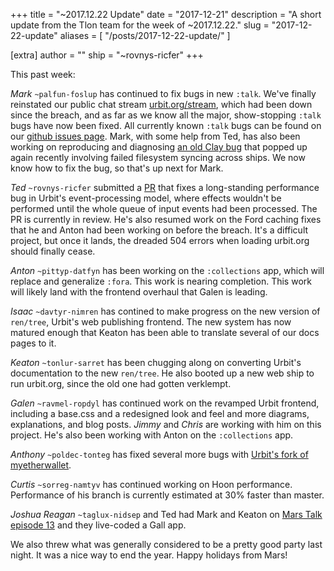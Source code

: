 +++
title = "~2017.12.22 Update"
date = "2017-12-21"
description = "A short update from the Tlon team for the week of ~2017.12.22."
slug = "2017-12-22-update"
aliases = [ "/posts/2017-12-22-update/" ]

[extra]
author = ""
ship = "~rovnys-ricfer"
+++

This past week:

_Mark_ `~palfun-foslup` has continued to fix bugs in new `:talk`. We've finally reinstated our public chat stream [urbit.org/stream](https://urbit.org/stream), which had been down since the breach, and as far as we know all the major, show-stopping `:talk` bugs have now been fixed. All currently known `:talk` bugs can be found on our [github issues page](https://github.com/urbit/arvo/issues). Mark, with some help from Ted, has also been working on reproducing and diagnosing [an old Clay bug](https://github.com/urbit/arvo/issues/501) that popped up again recently involving failed filesystem syncing across ships. We now know how to fix the bug, so that's up next for Mark.

_Ted_ `~rovnys-ricfer` submitted a [PR](https://github.com/urbit/urbit/pull/910) that fixes a long-standing performance bug in Urbit's event-processing model, where effects wouldn't be performed until the whole queue of input events had been processed. The PR is currently in review. He's also resumed work on the Ford caching fixes that he and Anton had been working on before the breach. It's a difficult project, but once it lands, the dreaded 504 errors when loading urbit.org should finally cease.

_Anton_ `~pittyp-datfyn` has been working on the `:collections` app, which will replace and generalize `:fora`. This work is nearing completion. This work will likely land with the frontend overhaul that Galen is leading.

_Isaac_ `~davtyr-nimren` has contined to make progress on the new version of `ren/tree`, Urbit's web publishing frontend. The new system has now matured enough that Keaton has been able to translate several of our docs pages to it.

_Keaton_ `~tonlur-sarret` has been chugging along on converting Urbit's documentation to the new `ren/tree`. He also booted up a new web ship to run urbit.org, since the old one had gotten verklempt.

_Galen_ `~ravmel-ropdyl` has continued work on the revamped Urbit frontend, including a base.css and a redesigned look and feel and more diagrams, explanations, and blog posts. _Jimmy_ and _Chris_ are working with him on this project. He's also been working with Anton on the `:collections` app.

_Anthony_ `~poldec-tonteg` has fixed several more bugs with [Urbit's fork of myetherwallet](https://github.com/urbit/etherwallet).

_Curtis_ `~sorreg-namtyv` has continued working on Hoon performance. Performance of his branch is currently estimated at 30% faster than master.

_Joshua Reagan_ `~taglux-nidsep` and Ted had Mark and Keaton on [Mars Talk episode 13](https://youtu.be/CfdoGY0u044) and they live-coded a Gall app.

We also threw what was generally considered to be a pretty good party last night. It was a nice way to end the year. Happy holidays from Mars!

